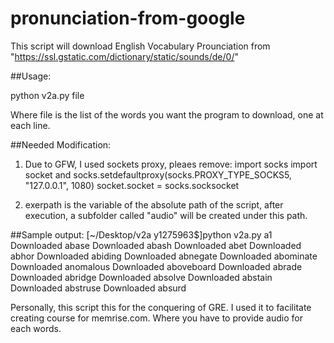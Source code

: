 # pronunciation-from-google

This script will download English Vocabulary Prounciation from "https://ssl.gstatic.com/dictionary/static/sounds/de/0/"

##Usage:

  python v2a.py file
  
Where file is the list of the words you want the program to download, one at each line. 

##Needed Modification:
1. Due to GFW, I used sockets proxy, pleaes remove:
    import socks
    import socket
and 
    socks.setdefaultproxy(socks.PROXY_TYPE_SOCKS5, "127.0.0.1", 1080)
    socket.socket = socks.socksocket

2. exerpath is the variable of the absolute path of the script, after execution, a subfolder called "audio" will be created under this path.

##Sample output:
    [~/Desktop/v2a y1275963$]python v2a.py a1
    Downloaded abase
    Downloaded abash
    Downloaded abet
    Downloaded abhor
    Downloaded abiding
    Downloaded abnegate
    Downloaded abominate
    Downloaded anomalous
    Downloaded aboveboard
    Downloaded abrade
    Downloaded abridge
    Downloaded absolve
    Downloaded abstain
    Downloaded abstruse
    Downloaded absurd
    
  Personally, this script this for the conquering of GRE. I used it to facilitate creating course for memrise.com. Where you have to provide audio for each words.
